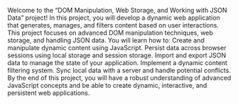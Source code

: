 Welcome to the “DOM Manipulation, Web Storage, and Working with JSON Data” project! 
In this project, you will develop a dynamic web application that generates, manages, and filters content based on user interactions. 
This project focuses on advanced DOM manipulation techniques, web storage, and handling JSON data.
You will learn how to:
Create and manipulate dynamic content using JavaScript. Persist data across browser sessions using local storage and session storage. Import and export JSON data to manage the state of your application. 
Implement a dynamic content filtering system. Sync local data with a server and handle potential conflicts. 
By the end of this project, you will have a robust understanding of advanced JavaScript concepts and be able to create dynamic, interactive, and persistent web applications.
